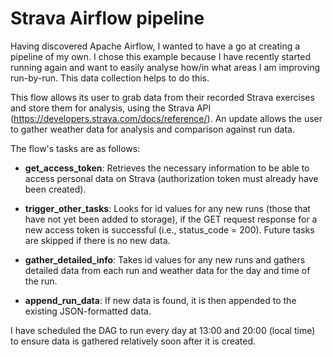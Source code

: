 # Strava Airflow pipeline

Having discovered Apache Airflow, I wanted to have a go at creating a pipeline of my own. I chose this example because I have recently started running again and want to easily analyse how/in what areas I am improving run-by-run. This data collection helps to do this.

This flow allows its user to grab data from their recorded Strava exercises and store them for analysis, using the Strava API (https://developers.strava.com/docs/reference/). An update allows the user to gather weather data for analysis and comparison against run data.

The flow's tasks are as follows:

- __get_access_token__: Retrieves the necessary information to be able to access personal data on Strava (authorization token must already have been created).

- __trigger_other_tasks__: Looks for id values for any new runs (those that have not yet been added to storage), if the GET request response for a new access token is successful (i.e., status_code = 200). Future tasks are skipped if there is no new data.

- __gather_detailed_info__: Takes id values for any new runs and gathers detailed data from each run and weather data for the day and time of the run.

- __append_run_data__: If new data is found, it is then appended to the existing JSON-formatted data.

I have scheduled the DAG to run every day at 13:00 and 20:00 (local time) to ensure data is gathered relatively soon after it is created.
